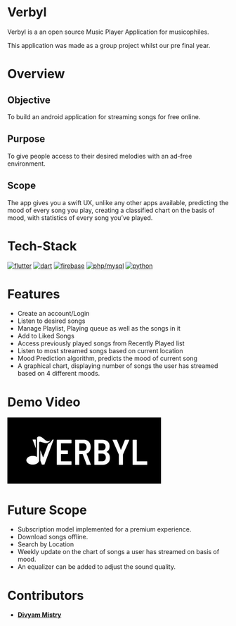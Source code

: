 # Verbyl

Verbyl is a an open source Music Player Application for musicophiles. 

This application was made as a group project whilst our pre final year.

# Overview

## Objective

To build an android application for streaming songs for free online.

## Purpose

To give people access to their desired melodies with an ad-free environment.

## Scope

The app gives you a swift UX, unlike any other apps available, predicting the mood of every song you play, creating a classified chart on the basis of mood, with statistics of every song you’ve played.

# Tech-Stack

<a href="https://flutter.dev" target="_blank"> <img src="https://www.vectorlogo.zone/logos/flutterio/flutterio-icon.svg" alt="flutter" width="40" height="40"/></a>
<a href="https://dart.dev" target="_blank"> <img src="https://upload.wikimedia.org/wikipedia/commons/thumb/7/7e/Dart-logo.png/120px-Dart-logo.png" alt="dart" width="40" height="40"/></a>
<a href="https://firebase.google.com/" target="_blank"> <img src="https://brandslogos.com/wp-content/uploads/images/firebase-logo-vector.svg" alt="firebase" width="42" height="41"/></a>
<a href="https://www.php.net/" target="_blank"> <img src="https://toppng.com/uploads/preview/hp-mysql-logo-php-mysql-logo-11563201393jr92g693xl.png" alt="php/mysql" width="40" height="42"/></a>
<a href="https://www.python.org" target="_blank"> <img src="https://upload.wikimedia.org/wikipedia/commons/thumb/c/c3/Python-logo-notext.svg/2048px-Python-logo-notext.svg.png" alt="python" width="40" height="40"/></a>

# Features

- Create an account/Login
- Listen to desired songs
- Manage Playlist, Playing queue as well as the songs in it
- Add to Liked Songs
- Access previously played songs from Recently Played list
- Listen to most streamed songs based on current location
- Mood Prediction algorithm, predicts the mood of current song
- A graphical chart, displaying number of songs the user has streamed based on 4 different moods.

# Demo Video

[![Watch the video](https://github.com/Dhruv2406/Verbyl/blob/main/assets/images/LOGO-VERBYL.jpg)](https://drive.google.com/file/d/11RxmxrySaSuG3aYw5lu9SRUo0lpNhKIY/view?usp=sharing)

# Future Scope

- Subscription model implemented for a premium experience.
- Download songs offline.
- Search by Location
- Weekly update on the chart of songs a user has streamed on basis of mood.
- An equalizer can be added to adjust the sound quality.

# Contributors
- <a href="https://github.com/divyam-mistry"><b>Divyam Mistry</b></a>
